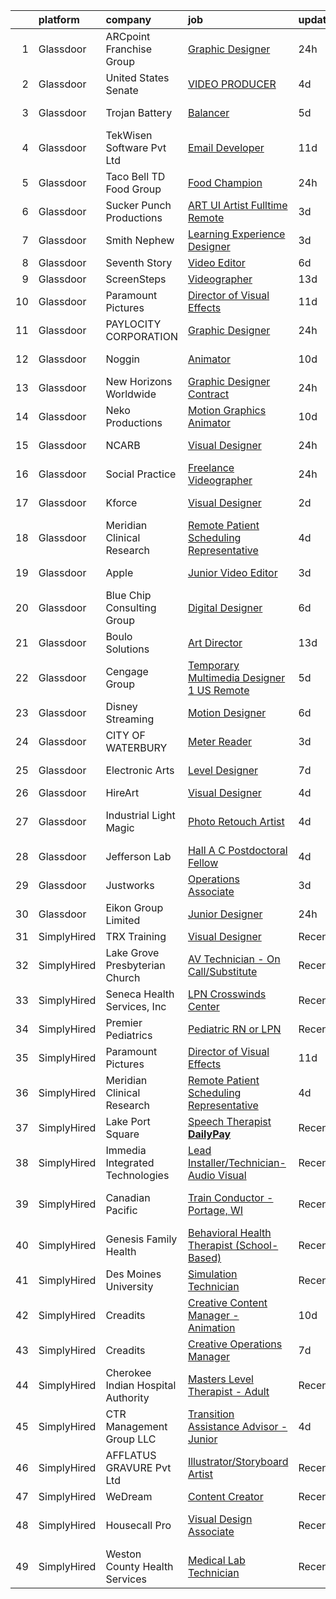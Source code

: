 

|    | platform    | company                            | job                                                                                                                                                                                                                                                                                                                                                                                                                                                                                                                                                                                                                                                                                                                                                                                                                                                                                                                                                 | update_time   | location                  |
|---:|:------------|:-----------------------------------|:----------------------------------------------------------------------------------------------------------------------------------------------------------------------------------------------------------------------------------------------------------------------------------------------------------------------------------------------------------------------------------------------------------------------------------------------------------------------------------------------------------------------------------------------------------------------------------------------------------------------------------------------------------------------------------------------------------------------------------------------------------------------------------------------------------------------------------------------------------------------------------------------------------------------------------------------------|:--------------|:--------------------------|
|  1 | Glassdoor   | ARCpoint Franchise Group           | [Graphic Designer](https://www.glassdoor.com/partner/jobListing.htm?pos=107&ao=1136043&s=58&guid=000001825d56cca490962fc0cc8778b2&src=GD_JOB_AD&t=SR&vt=w&ea=1&cs=1_fc7822f4&cb=1659423346219&jobListingId=1008045474353&jrtk=3-0-1g9eldj6hk6do801-1g9eldj70jihm801-bf201258f43d9d85-)                                                                                                                                                                                                                                                                                                                                                                                                                                                                                                                                                                                                                                                              | 24h           | Remote                    |
|  2 | Glassdoor   | United States Senate               | [VIDEO PRODUCER](https://www.glassdoor.com/partner/jobListing.htm?pos=127&ao=1136043&s=58&guid=000001825d56cca490962fc0cc8778b2&src=GD_JOB_AD&t=SR&vt=w&cs=1_582f5a4f&cb=1659423346223&jobListingId=1008035577606&jrtk=3-0-1g9eldj6hk6do801-1g9eldj70jihm801-b6ac83a5857fa18f-)                                                                                                                                                                                                                                                                                                                                                                                                                                                                                                                                                                                                                                                                     | 4d            | Washington, DC            |
|  3 | Glassdoor   | Trojan Battery                     | [Balancer](https://www.glassdoor.com/partner/jobListing.htm?pos=129&ao=1136043&s=58&guid=000001825d56cca490962fc0cc8778b2&src=GD_JOB_AD&t=SR&vt=w&cs=1_54fa6fd5&cb=1659423346224&jobListingId=1008034300260&jrtk=3-0-1g9eldj6hk6do801-1g9eldj70jihm801-18bd168c8df77853-)                                                                                                                                                                                                                                                                                                                                                                                                                                                                                                                                                                                                                                                                           | 5d            | Santa Fe Springs, CA      |
|  4 | Glassdoor   | TekWisen Software Pvt  Ltd         | [Email Developer](https://www.glassdoor.com/partner/jobListing.htm?pos=106&ao=1136043&s=58&guid=000001825d56cca490962fc0cc8778b2&src=GD_JOB_AD&t=SR&vt=w&ea=1&cs=1_277fa3a1&cb=1659423346219&jobListingId=1008019853083&jrtk=3-0-1g9eldj6hk6do801-1g9eldj70jihm801-990f2bd91e40ba0d-)                                                                                                                                                                                                                                                                                                                                                                                                                                                                                                                                                                                                                                                               | 11d           | Remote                    |
|  5 | Glassdoor   | Taco Bell   TD Food Group          | [Food Champion](https://www.glassdoor.com/partner/jobListing.htm?pos=114&ao=1136043&s=58&guid=000001825d56cca490962fc0cc8778b2&src=GD_JOB_AD&t=SR&vt=w&ea=1&cs=1_61ff5054&cb=1659423346220&jobListingId=1008044127903&jrtk=3-0-1g9eldj6hk6do801-1g9eldj70jihm801-f88950cd308db928-)                                                                                                                                                                                                                                                                                                                                                                                                                                                                                                                                                                                                                                                                 | 24h           | Agat, GU                  |
|  6 | Glassdoor   | Sucker Punch Productions           | [ART  UI Artist  Fulltime Remote ](https://www.glassdoor.com/partner/jobListing.htm?pos=128&ao=1136043&s=58&guid=000001825d56cca490962fc0cc8778b2&src=GD_JOB_AD&t=SR&vt=w&ea=1&cs=1_b5ece190&cb=1659423346224&jobListingId=1008038469077&jrtk=3-0-1g9eldj6hk6do801-1g9eldj70jihm801-c2fcca4d5011aef2-)                                                                                                                                                                                                                                                                                                                                                                                                                                                                                                                                                                                                                                              | 3d            | Remote                    |
|  7 | Glassdoor   | Smith   Nephew                     | [Learning Experience Designer](https://www.glassdoor.com/partner/jobListing.htm?pos=130&ao=1136043&s=58&guid=000001825d56cca490962fc0cc8778b2&src=GD_JOB_AD&t=SR&vt=w&cs=1_2c7feddd&cb=1659423346224&jobListingId=1008038442075&jrtk=3-0-1g9eldj6hk6do801-1g9eldj70jihm801-c82d6d6456ee6aee-)                                                                                                                                                                                                                                                                                                                                                                                                                                                                                                                                                                                                                                                       | 3d            | Remote                    |
|  8 | Glassdoor   | Seventh Story                      | [Video Editor](https://www.glassdoor.com/partner/jobListing.htm?pos=108&ao=1136043&s=58&guid=000001825d56cca490962fc0cc8778b2&src=GD_JOB_AD&t=SR&vt=w&ea=1&cs=1_b6057900&cb=1659423346219&jobListingId=1008030759431&jrtk=3-0-1g9eldj6hk6do801-1g9eldj70jihm801-8c0d2444396d1f25-)                                                                                                                                                                                                                                                                                                                                                                                                                                                                                                                                                                                                                                                                  | 6d            | Remote                    |
|  9 | Glassdoor   | ScreenSteps                        | [Videographer](https://www.glassdoor.com/partner/jobListing.htm?pos=116&ao=1136043&s=58&guid=000001825d56cca490962fc0cc8778b2&src=GD_JOB_AD&t=SR&vt=w&ea=1&cs=1_07ac2ce7&cb=1659423346220&jobListingId=1008014611688&jrtk=3-0-1g9eldj6hk6do801-1g9eldj70jihm801-d8a11337bbf547da-)                                                                                                                                                                                                                                                                                                                                                                                                                                                                                                                                                                                                                                                                  | 13d           | Remote                    |
| 10 | Glassdoor   | Paramount Pictures                 | [Director of Visual Effects](https://www.glassdoor.com/partner/jobListing.htm?pos=105&ao=1136043&s=58&guid=000001825d56cca490962fc0cc8778b2&src=GD_JOB_AD&t=SR&vt=w&cs=1_9a54fe0a&cb=1659423346218&jobListingId=1008020936051&jrtk=3-0-1g9eldj6hk6do801-1g9eldj70jihm801-63f1e3dea8262769-)                                                                                                                                                                                                                                                                                                                                                                                                                                                                                                                                                                                                                                                         | 11d           | Los Angeles, CA           |
| 11 | Glassdoor   | PAYLOCITY CORPORATION              | [Graphic Designer](https://www.glassdoor.com/partner/jobListing.htm?pos=120&ao=1136043&s=58&guid=000001825d56cca490962fc0cc8778b2&src=GD_JOB_AD&t=SR&vt=w&ea=1&cs=1_f7ebfc45&cb=1659423346221&jobListingId=1008044817565&jrtk=3-0-1g9eldj6hk6do801-1g9eldj70jihm801-9a79534481edeadd-)                                                                                                                                                                                                                                                                                                                                                                                                                                                                                                                                                                                                                                                              | 24h           | Remote                    |
| 12 | Glassdoor   | Noggin                             | [Animator](https://www.glassdoor.com/partner/jobListing.htm?pos=115&ao=1136043&s=58&guid=000001825d56cca490962fc0cc8778b2&src=GD_JOB_AD&t=SR&vt=w&cs=1_b4b8f449&cb=1659423346220&jobListingId=1008023062417&jrtk=3-0-1g9eldj6hk6do801-1g9eldj70jihm801-dd1abdc00489001e-)                                                                                                                                                                                                                                                                                                                                                                                                                                                                                                                                                                                                                                                                           | 10d           | New York, NY              |
| 13 | Glassdoor   | New Horizons Worldwide             | [Graphic Designer   Contract](https://www.glassdoor.com/partner/jobListing.htm?pos=125&ao=1136043&s=58&guid=000001825d56cca490962fc0cc8778b2&src=GD_JOB_AD&t=SR&vt=w&cs=1_2596f73a&cb=1659423346223&jobListingId=1008043445182&jrtk=3-0-1g9eldj6hk6do801-1g9eldj70jihm801-57abf0c0604d40d1-)                                                                                                                                                                                                                                                                                                                                                                                                                                                                                                                                                                                                                                                        | 24h           | Remote                    |
| 14 | Glassdoor   | Neko Productions                   | [Motion Graphics Animator](https://www.glassdoor.com/partner/jobListing.htm?pos=121&ao=1136043&s=58&guid=000001825d56cca490962fc0cc8778b2&src=GD_JOB_AD&t=SR&vt=w&ea=1&cs=1_1ad92746&cb=1659423346223&jobListingId=1008023525077&jrtk=3-0-1g9eldj6hk6do801-1g9eldj70jihm801-e70d8fd4158ff36d-)                                                                                                                                                                                                                                                                                                                                                                                                                                                                                                                                                                                                                                                      | 10d           | Remote                    |
| 15 | Glassdoor   | NCARB                              | [Visual Designer](https://www.glassdoor.com/partner/jobListing.htm?pos=103&ao=1110586&s=58&guid=000001825d56cca490962fc0cc8778b2&src=GD_JOB_AD&t=SR&vt=w&cs=1_e192d287&cb=1659423346218&jobListingId=1008045298557&cpc=F4EED0218A761C36&jrtk=3-0-1g9eldj6hk6do801-1g9eldj70jihm801-292d1028701e95ec--6NYlbfkN0D0ff9e8Lfwlpl5zGbQmpn59AL71QmFd7VKOAnfyjZzp5sdngV8WPgYe0dov1m7Y2kyZRPQ66E9RHLr1Ewn58UGCgHAH15ioX_OhM6DIyF00nG3wfFAWgx8j_Mts7vtX0qdaH4XXQWSuf1mez9z0rRlMVvONRwxUYXkd6VjooH78UZrG93Vp5zkpWGghNgED94gBSDrM7p_m31H3cpQYOD96aomrfKG0uiRvoQTNGd1gL1oj86x4bqxhcv-pXameP5w6MOOpRiQkXWyeAXVV-PrpHCFrZjN_5mspX4WaG3DRTRJkx6M5fmsMzlKJicz1gAlXHtEL9dGWOGK6vuOXzgb47LqZr35QkZjHr9rxVIum6gnpv1iw7brqrXKfyPsYfK42SqPxA5lpBX1mW0AWE1t_KULqpElOjcC2mSTlRQV2Iiea6beEL7li_hFanId2KTv9HOYwZQo-R39rJQ43D0iPJt3jSdIHsg%3D)                                                                                                                                 | 24h           | Washington, DC            |
| 16 | Glassdoor   | Social Practice                    | [Freelance Videographer](https://www.glassdoor.com/partner/jobListing.htm?pos=118&ao=1136043&s=58&guid=000001825d56cca490962fc0cc8778b2&src=GD_JOB_AD&t=SR&vt=w&ea=1&cs=1_d48bd900&cb=1659423346220&jobListingId=1008044982263&jrtk=3-0-1g9eldj6hk6do801-1g9eldj70jihm801-3bc11ecf07f0fbcd-)                                                                                                                                                                                                                                                                                                                                                                                                                                                                                                                                                                                                                                                        | 24h           | Corpus Christi, TX        |
| 17 | Glassdoor   | Kforce                             | [Visual Designer](https://www.glassdoor.com/partner/jobListing.htm?pos=104&ao=1110586&s=58&guid=000001825d56cca490962fc0cc8778b2&src=GD_JOB_AD&t=SR&vt=w&cs=1_29328b20&cb=1659423346218&jobListingId=1008039485359&cpc=3BA4CE39D5B5DEF5&jrtk=3-0-1g9eldj6hk6do801-1g9eldj70jihm801-38d7cd934ba26d2c--6NYlbfkN0C5IatSLh_Ak1q39eQQoPIxD737RW9NeiYGvIRXkrLjEBkC4LI6KweFWWPiS1PvvlzJWla5cx_TCc-5_FFk_FMs2auIfW76raTItOLD2CLMsY1Hbsf5wKQjAhYrMmyX0M-BQ85MuW8KolIb1F10wBTgGC86oq2GPXCHBmia74g1Tf73RrkSqCkCNVT8TFCaPR6eS4bTngHgUMvYwU31GLyBc4ec2GkWX5w3I1SXv3h6VpJNkBTUSTIDvHoagrcHGBuDa16nqsHVpPigU_t4CqebA7flQRR9vGuMg-LqBsnNYgo_wd5uMckHNj8p-NQPzujhrmY6TEtNMhUdQLi05P9QiiR1T4CVCs5yA2usTP37DNOerhrPLAuQZWjj8CYvDUZNzLmYAVnsZjYXoyI9UDaS42i5SG82sUw9IesNNSjAwuVWKxgaJKcleb0gR9kRDG5zKVDnO-sQZYJOwgeYgG3ERF0hFDpvjb4yVQdK0KpRLGQAZCOZ_em5BWxhj3B9I4C3EH9e9wy-l1W8-NA7ectt2JOq7i6_isJOKd2ZBkOkhtG_U6Esuf-22VLmJXbl7BD9aanX2BjlwZ2O8Ge-LWB1xBt8kHGFoz0%3D) | 2d            | Redmond, WA               |
| 18 | Glassdoor   | Meridian Clinical Research         | [Remote Patient Scheduling Representative](https://www.glassdoor.com/partner/jobListing.htm?pos=110&ao=1136043&s=58&guid=000001825d56cca490962fc0cc8778b2&src=GD_JOB_AD&t=SR&vt=w&cs=1_0b19cd5d&cb=1659423346220&jobListingId=1008035791358&jrtk=3-0-1g9eldj6hk6do801-1g9eldj70jihm801-660681baea3e27cb-)                                                                                                                                                                                                                                                                                                                                                                                                                                                                                                                                                                                                                                           | 4d            | Remote                    |
| 19 | Glassdoor   | Apple                              | [Junior Video Editor](https://www.glassdoor.com/partner/jobListing.htm?pos=113&ao=1136043&s=58&guid=000001825d56cca490962fc0cc8778b2&src=GD_JOB_AD&t=SR&vt=w&cs=1_a6ce6985&cb=1659423346220&jobListingId=1008037609326&jrtk=3-0-1g9eldj6hk6do801-1g9eldj70jihm801-a769a777b49e34ae-)                                                                                                                                                                                                                                                                                                                                                                                                                                                                                                                                                                                                                                                                | 3d            | Cupertino, CA             |
| 20 | Glassdoor   | Blue Chip Consulting Group         | [Digital Designer](https://www.glassdoor.com/partner/jobListing.htm?pos=123&ao=1136043&s=58&guid=000001825d56cca490962fc0cc8778b2&src=GD_JOB_AD&t=SR&vt=w&ea=1&cs=1_31cde176&cb=1659423346223&jobListingId=1008031352752&jrtk=3-0-1g9eldj6hk6do801-1g9eldj70jihm801-25b3b4fe0caf4ec8-)                                                                                                                                                                                                                                                                                                                                                                                                                                                                                                                                                                                                                                                              | 6d            | Remote                    |
| 21 | Glassdoor   | Boulo Solutions                    | [Art Director](https://www.glassdoor.com/partner/jobListing.htm?pos=102&ao=1110586&s=58&guid=000001825d56cca490962fc0cc8778b2&src=GD_JOB_AD&t=SR&vt=w&ea=1&cs=1_0ab30771&cb=1659423346218&jobListingId=1008015049216&cpc=6FC5BA77C9A4CD78&jrtk=3-0-1g9eldj6hk6do801-1g9eldj70jihm801-39624967cd298484--6NYlbfkN0D27ridyL1cQZM6mrVFW_EFdxxojA_U9myCx73wBqri-FCJMhMa0-S9wi5SOjRz7GOlXE_VKI0ivGMr2iNwS_dD-xau2yFhbKvU6nVlQpEs0Tx_OlkMiFBVlLBw7kJd2f4gTA97EmJwCa71PCplZPSnq_rVMf6uvsRg2SKrcAshFO8DX4jYqzJnN5rFCP--k6g8nS6PsyiRuhACq5E7GMq8fkDNo0DCQUEzQmKi0MlSQfJa7ZBdico3eqfmqqR_nWJEVf6XqzKP8Gm2r0SF39doQtl8TF7x_yZDpBk5wreSoD01Tjpcxeaci5-yBCoFAHDJuartqeKHc7oVNOS4tjBRMLXXEtWGwF0v1Smc0DL8JSaf69koba7oPdc_-pKgkRZHhblSmMa17YCREFMH4PK5Mw7MFd1TODP6UKfiLE4ote0aaOA53gKJrwSENlivHVYGQE6RSZc6Fz_qDXjjLCetp2AaPhC7hNnX39wChF7l1wysPxb8DAHW)                                                                                                             | 13d           | Remote                    |
| 22 | Glassdoor   | Cengage Group                      | [Temporary Multimedia Designer 1   US Remote](https://www.glassdoor.com/partner/jobListing.htm?pos=109&ao=1136043&s=58&guid=000001825d56cca490962fc0cc8778b2&src=GD_JOB_AD&t=SR&vt=w&cs=1_922edc69&cb=1659423346219&jobListingId=1008032861874&jrtk=3-0-1g9eldj6hk6do801-1g9eldj70jihm801-2f1204d576fc93f8-)                                                                                                                                                                                                                                                                                                                                                                                                                                                                                                                                                                                                                                        | 5d            | Temecula, CA              |
| 23 | Glassdoor   | Disney Streaming                   | [Motion Designer](https://www.glassdoor.com/partner/jobListing.htm?pos=117&ao=1136043&s=58&guid=000001825d56cca490962fc0cc8778b2&src=GD_JOB_AD&t=SR&vt=w&cs=1_dfb6c539&cb=1659423346220&jobListingId=1008030380737&jrtk=3-0-1g9eldj6hk6do801-1g9eldj70jihm801-ebe4f76880ff5351-)                                                                                                                                                                                                                                                                                                                                                                                                                                                                                                                                                                                                                                                                    | 6d            | New York, NY              |
| 24 | Glassdoor   | CITY OF WATERBURY                  | [Meter Reader](https://www.glassdoor.com/partner/jobListing.htm?pos=112&ao=1136043&s=58&guid=000001825d56cca490962fc0cc8778b2&src=GD_JOB_AD&t=SR&vt=w&ea=1&cs=1_a2991bc7&cb=1659423346220&jobListingId=1008038167340&jrtk=3-0-1g9eldj6hk6do801-1g9eldj70jihm801-57be8b3c36c38d78-)                                                                                                                                                                                                                                                                                                                                                                                                                                                                                                                                                                                                                                                                  | 3d            | Waterbury, CT             |
| 25 | Glassdoor   | Electronic Arts                    | [Level Designer](https://www.glassdoor.com/partner/jobListing.htm?pos=119&ao=1136043&s=58&guid=000001825d56cca490962fc0cc8778b2&src=GD_JOB_AD&t=SR&vt=w&cs=1_2acf97c0&cb=1659423346220&jobListingId=1008028589176&jrtk=3-0-1g9eldj6hk6do801-1g9eldj70jihm801-cbab5bd7585e9125-)                                                                                                                                                                                                                                                                                                                                                                                                                                                                                                                                                                                                                                                                     | 7d            | Marina del Rey, CA        |
| 26 | Glassdoor   | HireArt                            | [Visual Designer](https://www.glassdoor.com/partner/jobListing.htm?pos=101&ao=1110586&s=58&guid=000001825d56cca490962fc0cc8778b2&src=GD_JOB_AD&t=SR&vt=w&ea=1&cs=1_2949f4b2&cb=1659423346218&jobListingId=1008036761388&cpc=334ABAF5D42DC775&jrtk=3-0-1g9eldj6hk6do801-1g9eldj70jihm801-2e418e78be8bfe8f--6NYlbfkN0DSgjPPcnEdvoK3uuxfISLALE6pB1FR7YSHOr_tSg5_QGIhoz_2VqUepdcKLBLI_zQaE2vKUPWaowTHJrR0n4wR7Mr1u3Zmrih-yUN7qO_w4CzjvM9NlInzfJHkczN0bcLYu4bOJwqTSSJ7RwyuygM-vsnR2l-D-KckuOsr84Qwbyywnswdh_2fkHf3ghf8eYLF7DOJgz4v1_pnPvbg89YLpucIQKQXthHm3j61M98Ua6O3qIe6zOfkU-XeQaFgihfqTJia3xS4k85BMHKcXgLbmvouVTrfdLhj3Qd-mUbmjEXpLeiO1vlgD0t85XEPFPjpWmCusk68jiYq09yQf0vbFSLL-MEibj-McXsyH2ggqUL9hp32RseU6k8HZh8NTD9RJXqq3jKWDWe1rPghWkiNXicHNSuYCGYxz-VDNsWYkAjDM_yldlPmBh9lZfoyiaMsHanf9Da_iAVa2Eh1VweJXgtUO3CTCxpsCz9RO7BDQEdSrxu9CpbgKwbry9O_NTh-LjZTBtdDWgcXUJng_fR0YUwPTlQFsDYE0azvBoOEpPsosg95L0KGOit1tPo7CvtRPLMZoEcQRg%3D%3D)              | 4d            | Denver, CO                |
| 27 | Glassdoor   | Industrial Light   Magic           | [Photo Retouch Artist](https://www.glassdoor.com/partner/jobListing.htm?pos=111&ao=1136043&s=58&guid=000001825d56cca490962fc0cc8778b2&src=GD_JOB_AD&t=SR&vt=w&cs=1_10ad37b5&cb=1659423346220&jobListingId=1008035381220&jrtk=3-0-1g9eldj6hk6do801-1g9eldj70jihm801-baf3904bdcc0408d-)                                                                                                                                                                                                                                                                                                                                                                                                                                                                                                                                                                                                                                                               | 4d            | San Francisco, CA         |
| 28 | Glassdoor   | Jefferson Lab                      | [Hall A C Postdoctoral Fellow](https://www.glassdoor.com/partner/jobListing.htm?pos=124&ao=1136043&s=58&guid=000001825d56cca490962fc0cc8778b2&src=GD_JOB_AD&t=SR&vt=w&cs=1_5a16d52b&cb=1659423346223&jobListingId=1008036944226&jrtk=3-0-1g9eldj6hk6do801-1g9eldj70jihm801-a159fa97e66ffa96-)                                                                                                                                                                                                                                                                                                                                                                                                                                                                                                                                                                                                                                                       | 4d            | Newport News, VA          |
| 29 | Glassdoor   | Justworks                          | [Operations  Associate](https://www.glassdoor.com/partner/jobListing.htm?pos=126&ao=1136043&s=58&guid=000001825d56cca490962fc0cc8778b2&src=GD_JOB_AD&t=SR&vt=w&ea=1&cs=1_aa97dada&cb=1659423346223&jobListingId=1008037867491&jrtk=3-0-1g9eldj6hk6do801-1g9eldj70jihm801-30b926196b21efc5-)                                                                                                                                                                                                                                                                                                                                                                                                                                                                                                                                                                                                                                                         | 3d            | New York, NY              |
| 30 | Glassdoor   | Eikon Group Limited                | [Junior Designer](https://www.glassdoor.com/partner/jobListing.htm?pos=122&ao=1136043&s=58&guid=000001825d56cca490962fc0cc8778b2&src=GD_JOB_AD&t=SR&vt=w&cs=1_800e4864&cb=1659423346223&jobListingId=1008044301528&jrtk=3-0-1g9eldj6hk6do801-1g9eldj70jihm801-cf8be087b59358a1-)                                                                                                                                                                                                                                                                                                                                                                                                                                                                                                                                                                                                                                                                    | 24h           | Burbank, CA               |
| 31 | SimplyHired | TRX Training                       | [Visual Designer](https://www.simplyhired.com/job/1-QxyI7SoF0aEZ7XiZSaSH2HX94gKDygTRg688ZX1t8rKFkh1xzIgQ?q=visual+effects)                                                                                                                                                                                                                                                                                                                                                                                                                                                                                                                                                                                                                                                                                                                                                                                                                          | Recently      | Remote                    |
| 32 | SimplyHired | Lake Grove Presbyterian Church     | [AV Technician - On Call/Substitute](https://www.simplyhired.com/job/tb9Lp_96v5nuqnhe0ZYtbeKN6hRlb-jVRHz1dLdsFAKeVM_Axvfv9Q?q=visual+effects)                                                                                                                                                                                                                                                                                                                                                                                                                                                                                                                                                                                                                                                                                                                                                                                                       | Recently      | Lake Oswego, OR           |
| 33 | SimplyHired | Seneca Health Services, Inc        | [LPN Crosswinds Center](https://www.simplyhired.com/job/Rylk2uVJw23oEBLoIQ4cqs43Yll4-e6xT4YZa4Ta8WAirr1kJgT3RA?q=visual+effects)                                                                                                                                                                                                                                                                                                                                                                                                                                                                                                                                                                                                                                                                                                                                                                                                                    | Recently      | Maxwelton, WV             |
| 34 | SimplyHired | Premier Pediatrics                 | [Pediatric RN or LPN](https://www.simplyhired.com/job/hiZO_C2LGc0zns5u0CW-LLnu5Swqdiw0NjSlTtVu9s4UcT5aPRZe1g?q=visual+effects)                                                                                                                                                                                                                                                                                                                                                                                                                                                                                                                                                                                                                                                                                                                                                                                                                      | Recently      | Overland Park, KS         |
| 35 | SimplyHired | Paramount Pictures                 | [Director of Visual Effects](https://www.simplyhired.com/job/zvkzkC0H2O1lN5WgGBNKEJlYql9QDxP7-GmwB1wVJCRecrYhrEyumg?q=visual+effects)                                                                                                                                                                                                                                                                                                                                                                                                                                                                                                                                                                                                                                                                                                                                                                                                               | 11d           | Los Angeles, CA           |
| 36 | SimplyHired | Meridian Clinical Research         | [Remote Patient Scheduling Representative](https://www.simplyhired.com/job/EJcHhkiXZN_0r09eeCAvwrwcDj-tRi5mVS3j0d2oXvFkFHF2ZSUnMw?q=visual+effects)                                                                                                                                                                                                                                                                                                                                                                                                                                                                                                                                                                                                                                                                                                                                                                                                 | 4d            | Remote                    |
| 37 | SimplyHired | Lake Port Square                   | [Speech Therapist **DailyPay**](https://www.simplyhired.com/job/UnbmGA5ask0d3rqUECA3Vus0b1qHb1rsdbo-W4HeVzi_DQ2TQoAJ7Q?q=visual+effects)                                                                                                                                                                                                                                                                                                                                                                                                                                                                                                                                                                                                                                                                                                                                                                                                            | Recently      | Leesburg, FL              |
| 38 | SimplyHired | Immedia Integrated Technologies    | [Lead Installer/Technician-Audio Visual](https://www.simplyhired.com/job/IL_TH2SXPlz2tOw2DDE_I22xSpEewZlkJne33ZaAXd-CmCI5oTmI_A?q=visual+effects)                                                                                                                                                                                                                                                                                                                                                                                                                                                                                                                                                                                                                                                                                                                                                                                                   | Recently      | Scottsdale, AZ            |
| 39 | SimplyHired | Canadian Pacific                   | [Train Conductor - Portage, WI](https://www.simplyhired.com/job/zAeDeWYrVHBFKFPpNygRbJq_8RLl1pfvlAVWTMkZBpX2ULps7Gjsjw?q=visual+effects)                                                                                                                                                                                                                                                                                                                                                                                                                                                                                                                                                                                                                                                                                                                                                                                                            | Recently      | Portage, WI +1 location   |
| 40 | SimplyHired | Genesis Family Health              | [Behavioral Health Therapist (School-Based)](https://www.simplyhired.com/job/hTgdZsyhTBCdpDrsuGZBwdR4CxKsKBA1zOczyDowxHzP1U6srMahlA?q=visual+effects)                                                                                                                                                                                                                                                                                                                                                                                                                                                                                                                                                                                                                                                                                                                                                                                               | Recently      | Ulysses, KS               |
| 41 | SimplyHired | Des Moines University              | [Simulation Technician](https://www.simplyhired.com/job/E7Y2R-eiuKdIH48nyFVv8CY5PMtm72jhk0GOCW_VqGIeMpaj8nadOg?q=visual+effects)                                                                                                                                                                                                                                                                                                                                                                                                                                                                                                                                                                                                                                                                                                                                                                                                                    | Recently      | Des Moines, IA            |
| 42 | SimplyHired | Creadits                           | [Creative Content Manager - Animation](https://www.simplyhired.com/job/iu8dLea3xmFkjc0fEwjyrXFcUg8DxnPxOncdy7aR6aWKDfE2EtjEcw?q=visual+effects)                                                                                                                                                                                                                                                                                                                                                                                                                                                                                                                                                                                                                                                                                                                                                                                                     | 10d           | Remote                    |
| 43 | SimplyHired | Creadits                           | [Creative Operations Manager](https://www.simplyhired.com/job/YOq-NurNUl1nwFk-1smF59ez2PfmyJ15sW5Mf-JfCBGYPcjQ-vsz8g?q=visual+effects)                                                                                                                                                                                                                                                                                                                                                                                                                                                                                                                                                                                                                                                                                                                                                                                                              | 7d            | Remote +1 location        |
| 44 | SimplyHired | Cherokee Indian Hospital Authority | [Masters Level Therapist - Adult](https://www.simplyhired.com/job/Zb1f9ndDfCV9DwGpRQtBDaD502p99LL1Fuxm0qJ1PxK8iNIQhLI8UA?q=visual+effects)                                                                                                                                                                                                                                                                                                                                                                                                                                                                                                                                                                                                                                                                                                                                                                                                          | Recently      | Cherokee, NC              |
| 45 | SimplyHired | CTR Management Group LLC           | [Transition Assistance Advisor - Junior](https://www.simplyhired.com/job/3rxI_0gsyKEbxtwizvlfXqwaBnkWTlup4xgqTG-JhZRAAcZqU3fTwA?q=visual+effects)                                                                                                                                                                                                                                                                                                                                                                                                                                                                                                                                                                                                                                                                                                                                                                                                   | 4d            | Johnston, IA +3 locations |
| 46 | SimplyHired | AFFLATUS GRAVURE Pvt Ltd           | [Illustrator/Storyboard Artist](https://www.simplyhired.com/job/3hWfT3a4tUFg4oH4quVpAV5P60ZY3SgpyN-SYuttUpCB66pl8iMTOA?q=visual+effects)                                                                                                                                                                                                                                                                                                                                                                                                                                                                                                                                                                                                                                                                                                                                                                                                            | Recently      | Remote                    |
| 47 | SimplyHired | WeDream                            | [Content Creator](https://www.simplyhired.com/job/_NBrYidwm2VvNIYve-vbzpVw8Ty_uQs-VlVFBRovWabrvcHqf8gdag?q=visual+effects)                                                                                                                                                                                                                                                                                                                                                                                                                                                                                                                                                                                                                                                                                                                                                                                                                          | Recently      | Remote                    |
| 48 | SimplyHired | Housecall Pro                      | [Visual Design Associate](https://www.simplyhired.com/job/bVWH2QLsb94rfqSg4lyIiA1hYjeUUNUk8s-VdqAQMwxoiuiGgm1lSA?q=visual+effects)                                                                                                                                                                                                                                                                                                                                                                                                                                                                                                                                                                                                                                                                                                                                                                                                                  | Recently      | Denver, CO +1 location    |
| 49 | SimplyHired | Weston County Health Services      | [Medical Lab Technician](https://www.simplyhired.com/job/ZpSGjvrXR-nkHEEJ5yh3TwbL2Hg3qeylXkuvZt0zSnAsIFwIa-udQg?q=visual+effects)                                                                                                                                                                                                                                                                                                                                                                                                                                                                                                                                                                                                                                                                                                                                                                                                                   | Recently      | Newcastle, WY             |